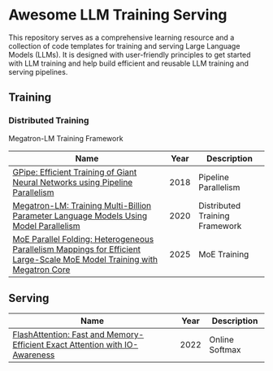 # Awesome LLM Training Serving

This repository serves as a comprehensive learning resource and a collection of code templates for training and serving Large Language Models (LLMs). It is designed with user-friendly principles to get started with LLM training and help build efficient and reusable LLM training and serving pipelines.

## Training

### Distributed Training

Megatron-LM Training Framework

| Name | Year | Description |
| --- | --- | --- |
| [GPipe: Efficient Training of Giant Neural Networks using Pipeline Parallelism](https://arxiv.org/abs/1811.06965) | 2018| Pipeline Parallelism |
| [Megatron-LM: Training Multi-Billion Parameter Language Models Using Model Parallelism](<https://arxiv.org/pdf/1909.08053>) | 2020 | Distributed Training Framework |
| [MoE Parallel Folding: Heterogeneous Parallelism Mappings for Efficient Large-Scale MoE Model Training with Megatron Core](https://www.arxiv.org/pdf/2504.14960) | 2025 | MoE Training |

## Serving

| Name | Year | Description |
| --- | --- | --- |
| [FlashAttention: Fast and Memory-Efficient Exact Attention with IO-Awareness](https://arxiv.org/abs/2205.14135) | 2022 | Online Softmax |
